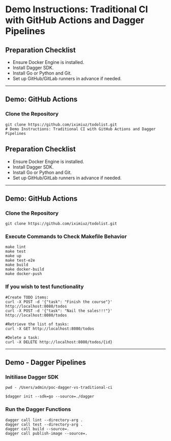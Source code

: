 # Demo Instructions: Traditional CI with GitHub Actions and Dagger Pipelines

## Preparation Checklist
- Ensure Docker Engine is installed.
- Install Dagger SDK.
- Install Go or Python and Git.
- Set up GitHub/GitLab runners in advance if needed.

---

## Demo: GitHub Actions

### Clone the Repository

```
git clone https://github.com/iximiuz/todolist.git
# Demo Instructions: Traditional CI with GitHub Actions and Dagger Pipelines
```


## Preparation Checklist
- Ensure Docker Engine is installed.
- Install Dagger SDK.
- Install Go or Python and Git.
- Set up GitHub/GitLab runners in advance if needed.

---

## Demo: GitHub Actions

### Clone the Repository

```
git clone https://github.com/iximiuz/todolist.git
```

### Execute Commands to Check Makefile Behavior 
```
make lint
make test
make up
make test-e2e
make build
make docker-build
make docker-push
```

### If you wish to test functionality 
```
#Create TODO items:
curl -X POST -d '{"task": "Finish the course"}' http://localhost:8080/todos
curl -X POST -d '{"task": "Nail the sales!!!"}' http://localhost:8080/todos

#Retrieve the list of tasks:
curl -X GET http://localhost:8080/todos

#Delete a task:
curl -X DELETE http://localhost:8080/todos/{id}
```

---

## Demo - Dagger Pipelines

### Initiliase Dagger SDK 
```
pwd - /Users/admin/poc-dagger-vs-traditional-ci

$dagger init --sdk=go --source=./dagger
```

### Run the Dagger Functions 
```
dagger call lint --directory-arg .
dagger call test --directory-arg .
dagger call build --source=.
dagger call publish-image --source=.


```